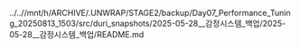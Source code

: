 ../..//mnt/h/ARCHIVE/.UNWRAP/STAGE2/backup/Day07_Performance_Tuning_20250813_1503/src/duri_snapshots/2025-05-28__감정시스템_백업/2025-05-28__감정시스템_백업/README.md